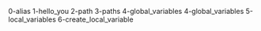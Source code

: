 0-alias
1-hello_you
2-path
3-paths
4-global_variables
4-global_variables
5-local_variables
6-create_local_variable
